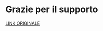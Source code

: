 # Grazie per il supporto

[LINK ORIGINALE](https://chatgpt.com/c/68713f2e-1950-800d-a650-63044ad1250d)
